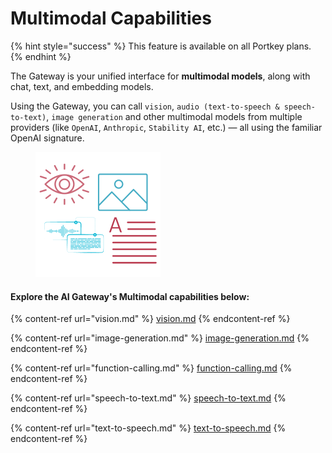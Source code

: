 # Multimodal Capabilities

{% hint style="success" %}
This feature is available on all Portkey plans.
{% endhint %}

The Gateway is your unified interface for **multimodal models**, along with chat, text, and embedding models.

Using the Gateway, you can call `vision`, `audio (text-to-speech & speech-to-text)`, `image generation` and other multimodal models from multiple providers (like `OpenAI`, `Anthropic`, `Stability AI`, etc.) — all using the familiar OpenAI signature.

<figure><img src="../../../.gitbook/assets/multimodal-icon.png" alt=""><figcaption></figcaption></figure>

#### Explore the AI Gateway's Multimodal capabilities below:

{% content-ref url="vision.md" %}
[vision.md](vision.md)
{% endcontent-ref %}

{% content-ref url="image-generation.md" %}
[image-generation.md](image-generation.md)
{% endcontent-ref %}

{% content-ref url="function-calling.md" %}
[function-calling.md](function-calling.md)
{% endcontent-ref %}

{% content-ref url="speech-to-text.md" %}
[speech-to-text.md](speech-to-text.md)
{% endcontent-ref %}

{% content-ref url="text-to-speech.md" %}
[text-to-speech.md](text-to-speech.md)
{% endcontent-ref %}
